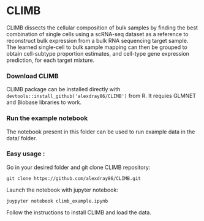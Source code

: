 # CLIMB
CLIMB dissects the cellular composition of bulk samples by finding the best combination of single cells using a scRNA-seq dataset as a reference to reconstruct bulk expression from a bulk RNA sequencing target sample. The learned single-cell to bulk sample mapping can then be grouped to obtain cell-subtype proportion estimates, and cell-type gene expression prediction, for each target mixture.

### Download CLIMB

CLIMB package can be installed directly with `devtools::install_github('alexdray86/CLIMB')` from R. It requies GLMNET and Biobase libraries to work. 

### Run the example notebook 

The notebook present in this folder can be used to run example data in the data/ folder.

### Easy usage : 

Go in your desired folder and git clone CLIMB repository:

`git clone https://github.com/alexdray86/CLIMB.git`

Launch the notebook with jupyter notebook:

`juypyter notebook climb_example.ipynb`

Follow the instructions to install CLIMB and load the data. 
